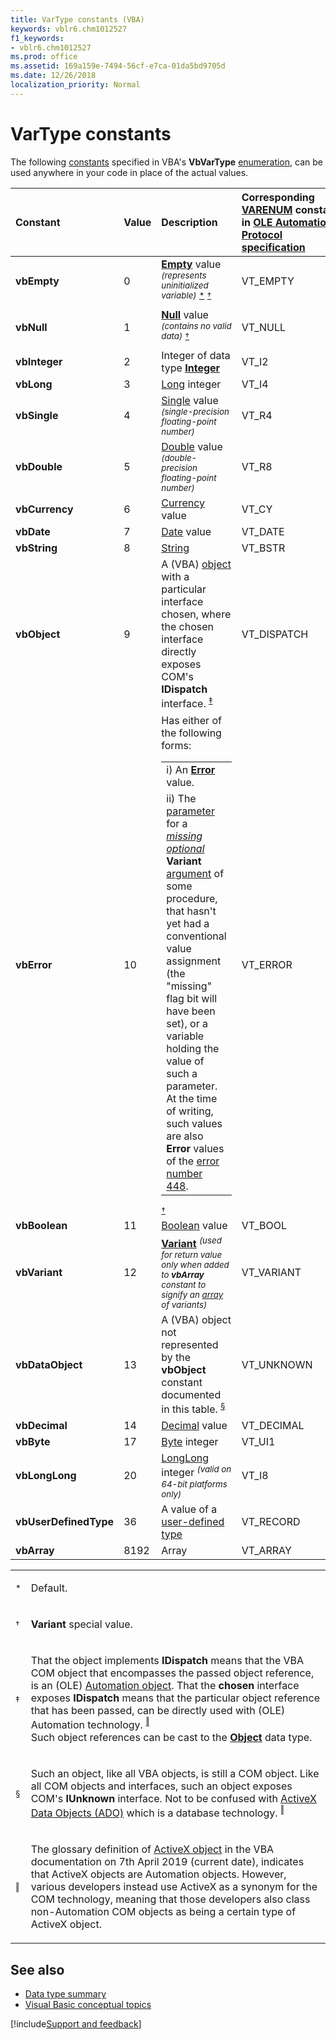 ```yaml
---
title: VarType constants (VBA)
keywords: vblr6.chm1012527
f1_keywords:
- vblr6.chm1012527
ms.prod: office
ms.assetid: 169a159e-7494-56cf-e7ca-01da5bd9705d
ms.date: 12/26/2018
localization_priority: Normal
---
```



# VarType constants

The following [constants](../../Glossary/vbe-glossary.md#constant) specified in VBA's **VbVarType** [enumeration](../../reference/user-interface-help/enum-statement.md), can be used anywhere in your code in place of the actual values.

|Constant|Value|Description|Corresponding [VARENUM](https://docs.microsoft.com/en-us/windows/desktop/api/wtypes/ne-wtypes-varenum)&nbsp;constant in [OLE Automation Protocol specification](https://docs.microsoft.com/en-us/openspecs/windows_protocols/ms-oaut/3fe7db9f-5803-4dc4-9d14-5425d3f5461f)|
|:-----|:-----|:-----|:-----|
|**vbEmpty**|0|[**Empty**](../../Glossary/vbe-glossary.md#empty) value <sup>_(represents uninitialized variable)_</sup> <sup>[*](#asteriskfootnote "Default.")</sup> <sup>[&dagger;](#daggerfootnote "Variant special value.")</sup>|VT_EMPTY|
|**vbNull**|1|[**Null**](../../Glossary/vbe-glossary.md#null) value <sup>_(contains no valid data)_</sup> <sup>[&dagger;](#daggerfootnote "Variant special value.")</sup>|VT_NULL|
|**vbInteger**|2|Integer of data type [**Integer**](../../Glossary/vbe-glossary.md#integer-data-type)|VT_I2|
|**vbLong**|3|[Long](../../reference/User-Interface-Help/long-data-type.md) integer|VT_I4|
|**vbSingle**|4|[Single](../../Glossary/vbe-glossary.md#single-data-type) value <sup>_(single-precision floating-point number)_</sup>|VT_R4|
|**vbDouble**|5|[Double](../../Glossary/vbe-glossary.md#double-data-type) value <sup>_(double-precision floating-point number)_</sup>|VT_R8|
|**vbCurrency**|6|[Currency](../../Glossary/vbe-glossary.md#currency-data-type) value|VT_CY|
|**vbDate**|7|[Date](../../Glossary/vbe-glossary.md#date-data-type) value|VT_DATE|
|**vbString**|8|[String](../../Glossary/vbe-glossary.md#string-data-type)|VT_BSTR|
|**vbObject**|9|A (VBA) [object](../../glossary/vbe-glossary.md#object) with a particular interface chosen, where the chosen interface directly exposes COM's **IDispatch** interface. <sup>[&Dagger;](#doubledaggerfootnote "That the object implements IDispatch means that the VBA COM object that encompasses the passed object reference, is an (OLE) Automation object. That the chosen interface exposes IDispatch means that the particular object reference that has been passed, can be directly used with (OLE) Automation technology. Such object references can be cast to the Object data type.")</sup>|VT_DISPATCH|
|**vbError**|10|Has either of the following forms:<br><table><tr><td>i) An [**Error**](../../reference/user-interface-help/cverr-function.md) value.</td></tr><tr><td>ii) The [parameter](../../glossary/vbe-glossary.md#parameter) for a [_missing_](../../reference/user-interface-help/ismissing-function.md) [_optional_](../../concepts/getting-started/understanding-named-arguments-and-optional-arguments.md) **Variant** [argument](../../glossary/vbe-glossary.md#argument) of some procedure, that hasn't yet had a conventional value assignment (the "missing" flag bit will have been set), or a variable holding the value of such a parameter. At the time of writing, such values are also **Error** values of the [error number 448](../../reference/user-interface-help/named-argument-not-found-error-448).</td></tr></table><sup>[&dagger;](#daggerfootnote "Variant special value.")</sup>|VT_ERROR|
|**vbBoolean**|11|[Boolean](../../Glossary/vbe-glossary.md#boolean-data-type) value|VT_BOOL|
|**vbVariant**|12|[**Variant**](../../Glossary/vbe-glossary.md#variant-data-type) <sup>_(used for return value only when added to **vbArray** constant to signify an [array](../../Glossary/vbe-glossary.md#array) of variants)_</sup>|VT_VARIANT|
|**vbDataObject**|13|A (VBA) object not represented by the **vbObject** constant documented in this table. <sup>[&sect;](#sectionfootnote "Such an object, like all VBA objects, is still a COM object. Like all COM objects and interfaces, such an object exposes COM's IUnknown interface. Not to be confused with ActiveX Data Objects (ADO) which is a database technology.")</sup>|VT_UNKNOWN|
|**vbDecimal**|14|[Decimal](../../Glossary/vbe-glossary.md#decimal-data-type) value|VT_DECIMAL|
|**vbByte**|17|[Byte](../../Glossary/vbe-glossary.md#byte-data-type) integer|VT_UI1|
|**vbLongLong**|20|[LongLong](../../reference/User-Interface-Help/long-data-type.md) integer <sup>_(valid on 64-bit platforms only)_</sup>|VT_I8|
|**vbUserDefinedType**|36|A value of a [user-defined type](../../Glossary/vbe-glossary.md#user-defined-type)|VT_RECORD|
|**vbArray**|8192|Array|VT_ARRAY|

<table>
 <tr><td><a name="asteriskfootnote"><sup>*</sup></a></td><td> 
   
   Default.<BR></td></tr>
 <tr><td><a name="daggerfootnote"><sup>&dagger;</sup></a></td><td>
  
   **Variant** special value.</td></tr>
 <tr><td><a name="doubledaggerfootnote"><sup>&Dagger;</sup></a></td><td>  

   That the object implements **IDispatch** means that the VBA COM object that encompasses the passed object reference, is an (OLE) [Automation object](../../Glossary/vbe-glossary.md#automation-object-1). That the **chosen** interface exposes **IDispatch** means that the particular object reference that has been passed, can be directly used with (OLE) Automation technology. <sup>[&Vert;](#doubleverticalbarfootnote)</sup><BR>Such object references can be cast to the [**Object**](../../reference/user-interface-help/object-data-type.md) data type.</td></tr>
 <tr><td><a name="sectionfootnote"><sup>&sect;</sup></a></td><td>

   Such an object, like all VBA objects, is still a COM object. Like all COM objects and interfaces, such an object exposes COM's **IUnknown** interface. Not to be confused with [ActiveX Data Objects (ADO)](../../../access/concepts/activex-data-objects/set-properties-of-activex-data-objects-in-visual-basic.md) which is a database technology. <sup>[&Vert;](#doubleverticalbarfootnote)</sup></td></tr>
 <tr><td><a name="doubleverticalbarfootnote"><sup>&Vert;</sup></a></td><td>
  
   The glossary definition of [ActiveX object](../../Glossary/vbe-glossary.md#activex-object) in the VBA documentation on 7th April 2019 (current date), indicates that ActiveX objects are Automation objects. However, various developers instead use ActiveX as a synonym for the COM technology, meaning that those developers also class non-Automation COM objects as being a certain type of ActiveX object.</td></tr>
</table>
  
## See also

- [Data type summary](../../reference/user-interface-help/data-type-summary.md)
- [Visual Basic conceptual topics](../../reference/user-interface-help/visual-basic-conceptual-topics.md)

[!include[Support and feedback](~/includes/feedback-boilerplate.md)]
